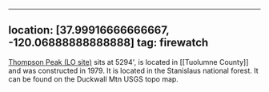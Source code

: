 
---
location: [37.99916666666667, -120.06888888888888]
tag: firewatch
---

[Thompson Peak (LO site)](http://www.peakbagging.com/CALookoutPhotos/Thompson.html) sits at 5294', is located in [[Tuolumne County]] and was constructed in 1979. It is located in the Stanislaus national forest. It can be found on the Duckwall Mtn USGS topo map.
